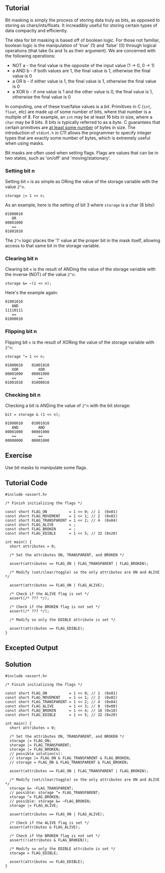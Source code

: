 Tutorial
--------

Bit masking is simply the process of storing data truly as bits, as opposed to storing as chars/ints/floats.  It increadibly useful for storing certain types of data compactly and efficiently.

The idea for bit masking is based off of boolean logic.  For those not familiar, boolean logic is the manipulation of 'true' (1) and 'false' (0) through logical operations (that take 0s and 1s as their argument).  We are concerned with the following operations:

* NOT a - the final value is the opposite of the input value (1 -> 0, 0 -> 1)
* a AND b - if both values are 1, the final value is 1, otherwise the final value is 0
* a OR b - if either value is 1, the final value is 1, otherwise the final value is 0
* a XOR b - if one value is 1 and the other value is 0, the final value is 1, otherwise the final value is 0

In computing, one of these true/false values is a *bit*.  Primitives in C (`int`, `float`, etc) are made up of some number of bits, where that number is a multiple of 8.  For example, an `int` may be at least 16 bits in size, where a `char` may be 8 bits.  8 bits is typically referred to as a *byte*.  C guarantees that certain primitives are [at least some number](http://en.wikipedia.org/wiki/C_data_types#Basic_types) of bytes in size.  The introduction of `stdint.h`  in C11 allows the programmer to specify integer types that are exactly some number of bytes, which is extremely useful when using masks.

Bit masks are often used when setting flags.  Flags are values that can be in two states, such as 'on/off' and 'moving/stationary'.

### Setting bit n

Setting bit `n` is as simple as ORing the value of the storage variable with the value `2^n`.

```
storage |= 1 << n;
```

As an example, here is the setting of bit 3 where `storage` is a char (8 bits):

```
01000010
   OR
00001000
   ==
01001010
```

The `2^n` logic places the '1' value at the proper bit in the mask itself, allowing access to that same bit in the storage variable.

### Clearing bit n

Clearing bit `n` is the result of ANDing the value of the storage variable with the inverse (NOT) of the value `2^n`:

```
storage &= ~(1 << n);
```

Here's the example again:

```
01001010
   AND
11110111
   ==
01000010
```

### Flipping bit n

Flipping bit `n` is the result of XORing the value of the storage variable with `2^n`:

```
storage ^= 1 << n;
```

```
01000010    01001010
   XOR         XOR
00001000    00001000
   ==          ==
01001010    01000010
```

### Checking bit n

Checking a bit is ANDing the value of `2^n` with the bit storage:

```
bit = storage & (1 << n);
```

```
01000010    01001010
   AND         AND
00001000    00001000
   ==          ==
00000000    00001000
```

Exercise
--------

Use bit masks to manipulate some flags.


Tutorial Code
-------------

    #include <assert.h>

    /* Finish initializing the flags */

    const short FLAG_ON          = 1 << 0; // 1  (0x01)
    const short FLAG_MOVEMENT    = 1 << 1; // 2  (0x02)
    const short FLAG_TRANSPARENT = 1 << 2; // 4  (0x04)
    const short FLAG_ALIVE       = ;
    const short FLAG_BROKEN      = ;
    const short FLAG_EDIBLE      = 1 << 5; // 32 (0x20)

    int main() {
      short attributes = 0;

      /* Set the attributes ON, TRANSPARENT, and BROKEN */

      assert(attributes == FLAG_ON | FLAG_TRANSPARENT | FLAG_BROKEN);

      /* Modify (set/clear/toggle) so the only attributes are ON and ALIVE */

      assert(attributes == FLAG_ON | FLAG_ALIVE);

      /* Check if the ALIVE flag is set */
      assert(/* ??? */);

      /* Check if the BROKEN flag is not set */
      assert(/* ??? */);

      /* Modify so only the EDIBLE attribute is set */

      assert(attributes == FLAG_EDIBLE);
    }


Excepted Output
---------------


Solution
--------

    #include <assert.h>

    /* Finish initializing the flags */

    const short FLAG_ON          = 1 << 0; // 1  (0x01)
    const short FLAG_MOVEMENT    = 1 << 1; // 2  (0x02)
    const short FLAG_TRANSPARENT = 1 << 2; // 4  (0x04)
    const short FLAG_ALIVE       = 1 << 3; // 8  (0x08)
    const short FLAG_BROKEN      = 1 << 4; // 16 (0x10)
    const short FLAG_EDIBLE      = 1 << 5; // 32 (0x20)

    int main() {
      short attributes = 0;

      /* Set the attributes ON, TRANSPARENT, and BROKEN */
      storage |= FLAG_ON;
      storage |= FLAG_TRANSPARENT;
      storage |= FLAG_BROKEN;
      // possible solution(s):
      // storage |= FLAG_ON & FLAG_TRANSPARENT & FLAG_BROKEN;
      // storage = FLAG_ON & FLAG_TRANSPARENT & FLAG_BROKEN;

      assert(attributes == FLAG_ON | FLAG_TRANSPARENT | FLAG_BROKEN);

      /* Modify (set/clear/toggle) so the only attributes are ON and ALIVE */
      storage &= ~FLAG_TRANSPARENT;
      // possible: storage ^= FLAG_TRANSPARENT;
      storage ^= FLAG_BROKEN;
      // possible: storage &= ~FLAG_BROKEN;
      storage |= FLAG_ALIVE;

      assert(attributes == FLAG_ON | FLAG_ALIVE);

      /* Check if the ALIVE flag is set */
      assert(attributes & FLAG_ALIVE);

      /* Check if the BROKEN flag is not set */
      assert(!(attributes & FLAG_BROKEN));

      /* Modify so only the EDIBLE attribute is set */
      storage = FLAG_EDIBLE;

      assert(attributes == FLAG_EDIBLE);
    }
